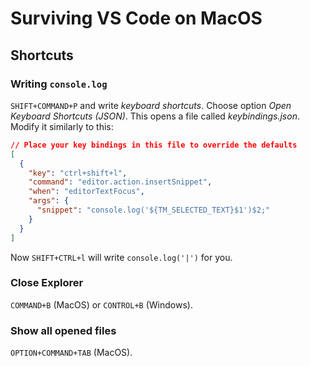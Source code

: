 # Surviving VS Code on MacOS

## Shortcuts

### Writing `console.log`

`SHIFT+COMMAND+P` and write _keyboard shortcuts_. Choose option _Open Keyboard Shortcuts (JSON)_. This opens a file called _keybindings.json_. Modify it similarly to this:

```json
// Place your key bindings in this file to override the defaults
[
  {
    "key": "ctrl+shift+l",
    "command": "editor.action.insertSnippet",
    "when": "editorTextFocus",
    "args": {
      "snippet": "console.log('${TM_SELECTED_TEXT}$1')$2;"
    }
  }
]
```

Now `SHIFT+CTRL+l` will write `console.log('|')` for you.

### Close Explorer

`COMMAND+B` (MacOS) or `CONTROL+B` (Windows).

### Show all opened files

`OPTION+COMMAND+TAB` (MacOS).
